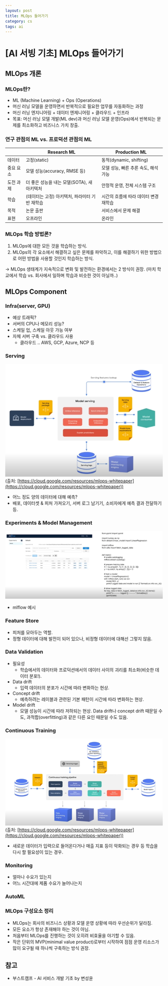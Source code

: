 ```yaml
---
layout: post
title: MLOps 들어가기
category: cs
tags: ai
---
```


# [AI 서빙 기초] MLOps 들어가기

## MLOps 개론

### MLOps란?

- ML (Machine Learning) + Ops (Operations)
- 머신 러닝 모델을 운영하면서 반복적으로 필요한 업무를 자동화하는 과정
- 머신 러닝 엔지니어링 + 데이터 엔제니어링 + 클라우드 + 인프라
- 목표: 머신 러닝 모델 개발(ML dev)과 머신 러닝 모델 운영(Ops)에서 반복되는 문제를 최소화하고 비즈니스 가치 창출.

### 연구 관점의 ML vs. 프로덕션 관점의 ML

|  | Research ML | Production ML |
| --- | --- | --- |
| 데이터 | 고정(static) | 동적(dynamic, shifting) |
| 중요 요소 | 모델 성능(accuracy, RMSE 등) | 모델 성능, 빠른 추론 속도, 해석 가능 |
| 도전 과제 | 더 좋은 성능을 내는 모델(SOTA), 새 아키텍처 | 안정적 운영, 전체 시스템 구조 |
| 학습 | (데이터는 고정) 아키텍처, 파라미터 기반 재학습 | 시간의 흐름에 따라 데이터 변경 재학습 |
| 목적 | 논문 출판 | 서비스에서 문제 해결 |
| 표현 | 오프라인 | 온라인 |

### MLOps 학습 방법론?

1. MLOps에 대한 모든 것을 학습하는 방식.
2. MLOps의 각 요소에서 해결하고 싶은 문제를 파악하고, 이를 해결하기 위한 방법으로 어떤 방법을 사용할 것인지 학습하는 방식.

→ MLOps 생태계가 지속적으로 변화 및 발전하는 환경에서는 2 방식이 권장. (마치 학교에서 학습 vs. 회사에서 일하며 학습과 비슷한 것이 아닐까..)

## MLOps Component

### Infra(server, GPU)

- 예상 트래픽?
- 서버의 CPU나 메모리 성능?
- 스케일 업, 스케일 아웃 가능 여부
- 자체 서버 구축 vs. 클라우드 사용
    - 클라우드 .. AWS, GCP, Azure, NCP 등

### Serving

![2023-04-30-ai-serving-basics-5-fig1](../../../assets/img/ai-serving-basics/2023-04-30-ai-serving-basics-5-fig1.png)
(출처: [https://cloud.google.com/resources/mlops-whitepaper](https://cloud.google.com/resources/mlops-whitepaper))

- 어느 정도 양의 데이터에 대해 예측?
- 배포, 데이터셋 & 피처 가져오기, 서버 로그 남기기, 소비자에게 예측 결과 전달하기 등.

### Experiments & Model Management

![2023-04-30-ai-serving-basics-5-fig2](../../../assets/img/ai-serving-basics/2023-04-30-ai-serving-basics-5-fig2.png)

- mlflow 예시

### Feature Store

- 피처를 모아두는 역할.
- 정형 데이터에 대해 발전이 되어 있으나, 비정형 데이터에 대해선 그렇지 않음.

### Data Validation

- 필요성
    - 학습에서의 데이터와 프로덕션에서의 데이터 사이의 괴리를 최소화(비슷한 데이터 분포!).
- Data drift
    - 입력 데이터의 분포가 시간에 따라 변화하는 현상.
- Concept drift
    - 예측하려는 레이블과 관련된 기본 패턴이 시간에 따라 변화하는 현상.
- Model drift
    - 모델 성능이 시간에 따라 저하되는 현상. Data drift나 concept drift 때문일 수도, 과적합(overfitting)과 같은 다른 요인 때문일 수도 있음.

### Continuous Training

![2023-04-30-ai-serving-basics-5-fig3](../../../assets/img/ai-serving-basics/2023-04-30-ai-serving-basics-5-fig3.png)
(출처: [https://cloud.google.com/resources/mlops-whitepaper](https://cloud.google.com/resources/mlops-whitepaper))

- 새로운 데이터가 입력으로 들어온다거나 매출 지표 등이 악화되는 경우 등 학습을 다시 할 필요성이 있는 경우.

### Monitoring

- 얼마나 수요가 있는지
- 어느 시간대에 제품 수요가 늘어나는지

### AutoML

### MLOps 구성요소 정리

- MLOps는 회사의 비즈니스 상황과 모델 운영 상황에 따라 우선순위가 달라짐.
- 모든 요소가 항상 존재해야 하는 것이 아님.
- 처음부터 MLOps를 진행하는 것이 오히려 비효율을 야기할 수 있음.
- 작은 단위의 MVP(minimal value product)로부터 시작하여 점점 운영 리소스가 많이 요구될 때 하나씩 구축하는 방식 권장.


## 참고
- 부스트캠프 - AI 서비스 개발 기초 by 변성윤